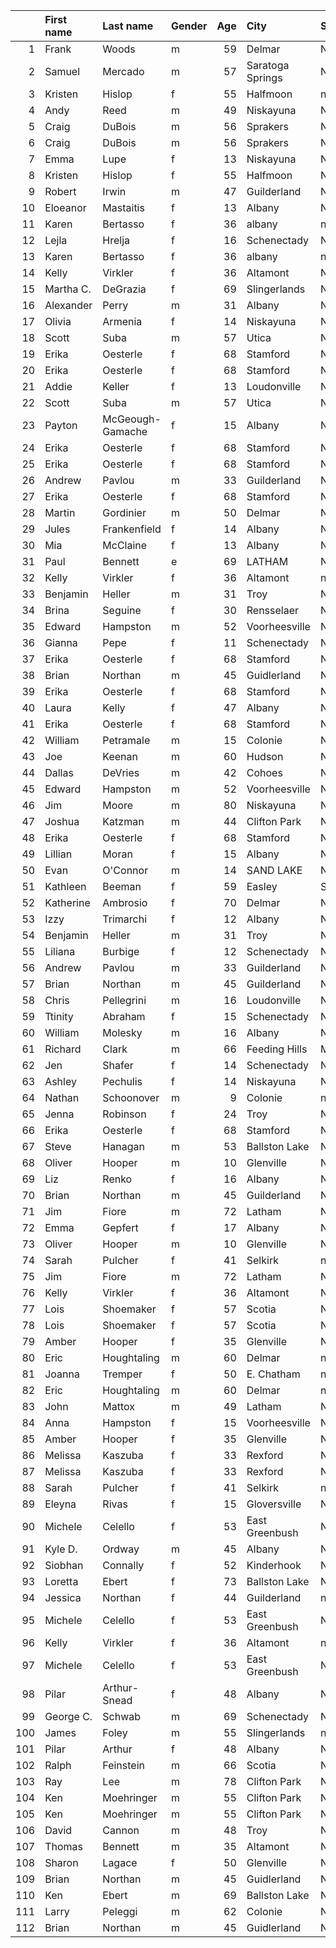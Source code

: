 |     | First name   | Last name        | Gender   |   Age | City             | State         | Time     | Member   |   age_grade |
|----:|:-------------|:-----------------|:---------|------:|:-----------------|:--------------|:---------|:---------|------------:|
|   1 | Frank        | Woods            | m        |    59 | Delmar           | NY            | 5:39     | No       |       81.73 |
|   2 | Samuel       | Mercado          | m        |    57 | Saratoga Springs | New York      | 5:39     | Yes      |       80.39 |
|   3 | Kristen      | Hislop           | f        |    55 | Halfmoon         | nan           | 6:22.8   | Yes      |       78.38 |
|   4 | Andy         | Reed             | m        |    49 | Niskayuna        | NY            | 5:29     | Yes      |       77.67 |
|   5 | Craig        | DuBois           | m        |    56 | Sprakers         | NY            | 5:48     | Yes      |       77.66 |
|   6 | Craig        | DuBois           | m        |    56 | Sprakers         | NY            | 5:56     | Yes      |       75.91 |
|   7 | Emma         | Lupe             | f        |    13 | Niskayuna        | NY            | 6:05.9   | No       |       75.57 |
|   8 | Kristen      | Hislop           | f        |    55 | Halfmoon         | NY            | 6:40.82  | Yes      |       74.85 |
|   9 | Robert       | Irwin            | m        |    47 | Guilderland      | NY            | 5:38     | Yes      |       74.45 |
|  10 | Eloeanor     | Mastaitis        | f        |    13 | Albany           | New York      | 6:11.1   | No       |       74.35 |
|  11 | Karen        | Bertasso         | f        |    36 | albany           | nan           | 5:44     | Yes      |       74.25 |
|  12 | Lejla        | Hrelja           | f        |    16 | Schenectady      | NY            | 5:57.1   | No       |       73.21 |
|  13 | Karen        | Bertasso         | f        |    36 | albany           | nan           | 5:49     | Yes      |       73.19 |
|  14 | Kelly        | Virkler          | f        |    36 | Altamont         | NY            | 5:49     | Yes      |       73.19 |
|  15 | Martha C.    | DeGrazia         | f        |    69 | Slingerlands     | New York      | 8:12     | Yes      |       72.51 |
|  16 | Alexander    | Perry            | m        |    31 | Albany           | NY            | 5:14     | Yes      |       72.46 |
|  17 | Olivia       | Armenia          | f        |    14 | Niskayuna        | NY            | 6:15.1   | No       |       72.13 |
|  18 | Scott        | Suba             | m        |    57 | Utica            | NY            | 6:20     | Yes      |       71.72 |
|  19 | Erika        | Oesterle         | f        |    68 | Stamford         | NY            | 8:12     | Yes      |       71.52 |
|  20 | Erika        | Oesterle         | f        |    68 | Stamford         | NY            | 8:14     | Yes      |       71.23 |
|  21 | Addie        | Keller           | f        |    13 | Loudonville      | New Uork      | 6:28.4   | No       |       71.09 |
|  22 | Scott        | Suba             | m        |    57 | Utica            | NY            | 6:25     | Yes      |       70.78 |
|  23 | Payton       | McGeough-Gamache | f        |    15 | Albany           | New York      | 6:16.3   | No       |       70.68 |
|  24 | Erika        | Oesterle         | f        |    68 | Stamford         | NY            | 8:18     | Yes      |       70.66 |
|  25 | Erika        | Oesterle         | f        |    68 | Stamford         | NY            | 8:19     | Yes      |       70.52 |
|  26 | Andrew       | Pavlou           | m        |    33 | Guilderland      | NY            | 5:25     | No       |       70.41 |
|  27 | Erika        | Oesterle         | f        |    68 | Stamford         | NY            | 8:20     | Yes      |       70.38 |
|  28 | Martin       | Gordinier        | m        |    50 | Delmar           | NY            | 6:06     | Yes      |       70.38 |
|  29 | Jules        | Frankenfield     | f        |    14 | Albany           | New York      | 6:26.6   | No       |       70.07 |
|  30 | Mia          | McClaine         | f        |    13 | Albany           | New York      | 6:34.0   | No       |       70.01 |
|  31 | Paul         | Bennett          | e        |    69 | LATHAM           | NY            | 7:15     | Yes      |       69.67 |
|  32 | Kelly        | Virkler          | f        |    36 | Altamont         | nan           | 6:08     | Yes      |       69.41 |
|  33 | Benjamin     | Heller           | m        |    31 | Troy             | New York      | 5:28     | Yes      |       69.37 |
|  34 | Brina        | Seguine          | f        |    30 | Rensselaer       | New York      | 6:05     | Yes      |       69.32 |
|  35 | Edward       | Hampston         | m        |    52 | Voorheesville    | NY            | 6:19     | Yes      |       69.04 |
|  36 | Gianna       | Pepe             | f        |    11 | Schenectady      | NY            | 6:59.6   | No       |       68.86 |
|  37 | Erika        | Oesterle         | f        |    68 | Stamford         | NY            | 8:31     | Yes      |       68.86 |
|  38 | Brian        | Northan          | m        |    45 | Guidlerland      | NY            | 6:00     | Yes      |       68.85 |
|  39 | Erika        | Oesterle         | f        |    68 | Stamford         | NY            | 8:34     | Yes      |       68.46 |
|  40 | Laura        | Kelly            | f        |    47 | Albany           | NU            | 6:43     | Yes      |       68.05 |
|  41 | Erika        | Oesterle         | f        |    68 | Stamford         | NY            | 8:38     | Yes      |       67.93 |
|  42 | William      | Petramale        | m        |    15 | Colonie          | NY            | 5:47     | Yes      |       67.71 |
|  43 | Joe          | Keenan           | m        |    60 | Hudson           | NY            | 6:54     | Yes      |       67.49 |
|  44 | Dallas       | DeVries          | m        |    42 | Cohoes           | NY            | 6:00     | Yes      |       67.33 |
|  45 | Edward       | Hampston         | m        |    52 | Voorheesville    | NY            | 6:29     | Yes      |       67.26 |
|  46 | Jim          | Moore            | m        |    80 | Niskayuna        | NY            | 9:02     | Yes      |       67.25 |
|  47 | Joshua       | Katzman          | m        |    44 | Clifton Park     | NY            | 6:06.9   | Yes      |       67.21 |
|  48 | Erika        | Oesterle         | f        |    68 | Stamford         | NY            | 8:44     | Yes      |       67.16 |
|  49 | Lillian      | Moran            | f        |    15 | Albany           | New York      | 6:36.9   | No       |       67.11 |
|  50 | Evan         | O'Connor         | m        |    14 | SAND LAKE        | New York      | 5:57.11  | No       |       67.06 |
|  51 | Kathleen     | Beeman           | f        |    59 | Easley           | SC            | 7:48     | Yes      |       67.05 |
|  52 | Katherine    | Ambrosio         | f        |    70 | Delmar           | New York      | 9:00     | Yes      |       66.98 |
|  53 | Izzy         | Trimarchi        | f        |    12 | Albany           | New York      | 7:01.1   | No       |       66.94 |
|  54 | Benjamin     | Heller           | m        |    31 | Troy             | New York      | 5:41     | Yes      |       66.72 |
|  55 | Liliana      | Burbige          | f        |    12 | Schenectady      | New York      | 7:04.3   | No       |       66.47 |
|  56 | Andrew       | Pavlou           | m        |    33 | Guilderland      | NY            | 5:46     | No       |       66.14 |
|  57 | Brian        | Northan          | m        |    45 | Guilderland      | NY            | 6:15     | Yes      |       66.1  |
|  58 | Chris        | Pellegrini       | m        |    16 | Loudonville      | NY            | 5:53.0   | No       |       65.61 |
|  59 | Ttinity      | Abraham          | f        |    15 | Schenectady      | New York      | 6:49.4   | No       |       64.97 |
|  60 | William      | Molesky          | m        |    16 | Albany           | NY            | 5:57     | No       |       64.87 |
|  61 | Richard      | Clark            | m        |    66 | Feeding Hills    | Massachusetts | 7:36.9   | Yes      |       64.58 |
|  62 | Jen          | Shafer           | f        |    14 | Schenectady      | New York      | 6:59.9   | No       |       64.55 |
|  63 | Ashley       | Pechulis         | f        |    14 | Niskayuna        | New York      | 6:59.8   | No       |       64.55 |
|  64 | Nathan       | Schoonover       | m        |     9 | Colonie          | nan           | 7:21     | Yes      |       64.49 |
|  65 | Jenna        | Robinson         | f        |    24 | Troy             | NY            | 6:37     | Yes      |       63.73 |
|  66 | Erika        | Oesterle         | f        |    68 | Stamford         | NY            | 9:19     | Yes      |       62.95 |
|  67 | Steve        | Hanagan          | m        |    53 | Ballston Lake    | NY            | 7:01     | Yes      |       62.65 |
|  68 | Oliver       | Hooper           | m        |    10 | Glenville        | NY            | 7:15     | Yes      |       62.4  |
|  69 | Liz          | Renko            | f        |    16 | Albany           | New York      | 7:00.4   | No       |       62.23 |
|  70 | Brian        | Northan          | m        |    45 | Guilderland      | NY            | 6:41     | Yes      |       61.81 |
|  71 | Jim          | Fiore            | m        |    72 | Latham           | NY            | 8:30     | Yes      |       61.66 |
|  72 | Emma         | Gepfert          | f        |    17 | Albany           | New York      | 6:57.2   | No       |       61.65 |
|  73 | Oliver       | Hooper           | m        |    10 | Glenville        | Ny            | 7:25     | Yes      |       61    |
|  74 | Sarah        | Pulcher          | f        |    41 | Selkirk          | nan           | 7:14     | Yes      |       60.24 |
|  75 | Jim          | Fiore            | m        |    72 | Latham           | NY            | 8:49     | Yes      |       59.44 |
|  76 | Kelly        | Virkler          | f        |    36 | Altamont         | NY            | 7:17     | Yes      |       58.45 |
|  77 | Lois         | Shoemaker        | f        |    57 | Scotia           | NY            | 8:55     | Yes      |       57.27 |
|  78 | Lois         | Shoemaker        | f        |    57 | Scotia           | NY            | 8:56     | Yes      |       57.17 |
|  79 | Amber        | Hooper           | f        |    35 | Glenville        | NY            | 7:26     | Yes      |       57.09 |
|  80 | Eric         | Houghtaling      | m        |    60 | Delmar           | nan           | 8:23     | Yes      |       55.55 |
|  81 | Joanna       | Tremper          | f        |    50 | E. Chatham       | nan           | 8:36     | Yes      |       54.86 |
|  82 | Eric         | Houghtaling      | m        |    60 | Delmar           | nan           | 8:31     | Yes      |       54.68 |
|  83 | John         | Mattox           | m        |    49 | Latham           | NY            | 7:50     | Yes      |       54.37 |
|  84 | Anna         | Hampston         | f        |    15 | Voorheesville    | NY            | 8:12     | No       |       54.01 |
|  85 | Amber        | Hooper           | f        |    35 | Glenville        | Ny            | 7:53     | Yes      |       53.84 |
|  86 | Melissa      | Kaszuba          | f        |    33 | Rexford          | NY            | 7:51     | Yes      |       53.83 |
|  87 | Melissa      | Kaszuba          | f        |    33 | Rexford          | NY            | 7:53     | Yes      |       53.61 |
|  88 | Sarah        | Pulcher          | f        |    41 | Selkirk          | nan           | 8:17     | Yes      |       52.6  |
|  89 | Eleyna       | Rivas            | f        |    15 | Gloversville     | New York      | 8:28     | No       |       52.31 |
|  90 | Michele      | Celello          | f        |    53 | East Greenbush   | NY            | 9:20     | Yes      |       52.26 |
|  91 | Kyle D.      | Ordway           | m        |    45 | Albany           | NY            | 7:56     | Yes      |       52.07 |
|  92 | Siobhan      | Connally         | f        |    52 | Kinderhook       | NY            | 9:24     | Yes      |       51.31 |
|  93 | Loretta      | Ebert            | f        |    73 | Ballston Lake    | New York      | 12:24    | Yes      |       50.73 |
|  94 | Jessica      | Northan          | f        |    44 | Guilderland      | nan           | 8:53.8   | Yes      |       50.09 |
|  95 | Michele      | Celello          | f        |    53 | East Greenbush   | NY            | 9:50     | Yes      |       49.61 |
|  96 | Kelly        | Virkler          | f        |    36 | Altamont         | nan           | 8:36     | Yes      |       49.5  |
|  97 | Michele      | Celello          | f        |    53 | East Greenbush   | NY            | 9:55     | Yes      |       49.19 |
|  98 | Pilar        | Arthur-Snead     | f        |    48 | Albany           | New York      | 9:31     | Yes      |       48.53 |
|  99 | George C.    | Schwab           | m        |    69 | Schenectady      | NY            | 10:27    | Yes      |       48.33 |
| 100 | James        | Foley            | m        |    55 | Slingerlands     | nan           | 9:19     | Yes      |       47.96 |
| 101 | Pilar        | Arthur           | f        |    48 | Albany           | NY            | 9:41     | Yes      |       47.69 |
| 102 | Ralph        | Feinstein        | m        |    66 | Scotia           | NY            | 10:26    | Yes      |       47.04 |
| 103 | Ray          | Lee              | m        |    78 | Clifton Park     | NY            | 13:09    | Yes      |       44.18 |
| 104 | Ken          | Moehringer       | m        |    55 | Clifton Park     | New York      | 10:21    | Yes      |       43.17 |
| 105 | Ken          | Moehringer       | m        |    55 | Clifton Park     | NY            | 10:21    | No       |       43.17 |
| 106 | David        | Cannon           | m        |    48 | Troy             | New York      | 10:07    | Yes      |       41.78 |
| 107 | Thomas       | Bennett          | m        |    35 | Altamont         | NY            | 9:24     | Yes      |       40.94 |
| 108 | Sharon       | Lagace           | f        |    50 | Glenville        | NY            | 12:00    | Yes      |       39.32 |
| 109 | Brian        | Northan          | m        |    45 | Guidlerland      | NY            | 10:44    | Yes      |       38.49 |
| 110 | Ken          | Ebert            | m        |    69 | Ballston Lake    | NY            | 13:39    | Yes      |       37    |
| 111 | Larry        | Peleggi          | m        |    62 | Colonie          | New York      | 13.48.57 | Yes      |       36.45 |
| 112 | Brian        | Northan          | m        |    45 | Guidlerland      | NY            | 11:34    | Yes      |       35.71 |